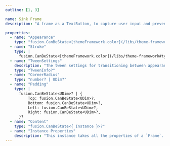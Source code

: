 ```yaml
---
outline: [1, 3]

name: Sink Frame
description: "A frame as a TextButton, to capture user input and prevent input from passing through."

properties:
  - name: "Appearance"
    type: "fusion.CanBeState<[themeFramework.color](/libs/theme-framework#type-color)>?"
  - name: "Stroke"
    type: |
      fusion.CanBeState<[themeFramework.color](/libs/theme-framework#type-color)>?
  - name: "TweenSettings"
    description: "The tween settings for transitioning between appearances."
    type: "TweenInfo?"
  - name: "CornerRadius"
    type: "number? | UDim?"
  - name: "Padding"
    type: |
      fusion.CanBeState<UDim>? | {
          Top: fusion.CanBeState<UDim>?,
          Bottom: fusion.CanBeState<UDim>?,
          Left: fusion.CanBeState<UDim>?,
          Right: fusion.CanBeState<UDim>?,
      }?
  - name: "Content"
    type: "fusion.CanBeState<{ Instance }>?"
  - name: "Instance Properties"
    description: "This instance takes all the properties of a `Frame`. `SpecialKeys`, such as `fusion.Children` will also be passed to the instance."
---
```


<ComponentView :frontmatter="$frontmatter"/>
